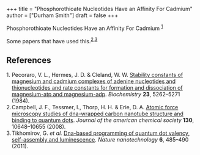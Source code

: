 +++
title = "Phosphorothioate Nucleotides Have an Affinity For Cadmium"
author = ["Durham Smith"]
draft = false
+++

Phosphorothioate Nucleotides Have an Affinity For Cadmium <sup><a href="#citeproc_bib_item_1">1</a></sup>

Some papers that have used this.<sup><a href="#citeproc_bib_item_2">2</a>,<a href="#citeproc_bib_item_3">3</a></sup>

## References

<style>.csl-left-margin{float: left; padding-right: 0em;}
 .csl-right-inline{margin: 0 0 0 1em;}</style><div class="csl-bib-body">
  <div class="csl-entry"><a id="citeproc_bib_item_1"></a>
    <div class="csl-left-margin">1.</div><div class="csl-right-inline">Pecoraro, V. L., Hermes, J. D. &#38; Cleland, W. W. <a href="https://doi.org/10.1021/bi00317a026">Stability constants of magnesium and cadmium complexes of adenine nucleotides and thionucleotides and rate constants for formation and dissociation of magnesium-atp and magnesium-adp</a>. <i>Biochemistry</i> <b>23</b>, 5262–5271 (1984).</div>
  </div>
  <div class="csl-entry"><a id="citeproc_bib_item_2"></a>
    <div class="csl-left-margin">2.</div><div class="csl-right-inline">Campbell, J. F., Tessmer, I., Thorp, H. H. &#38; Erie, D. A. <a href="https://doi.org/10.1021/ja801720c">Atomic force microscopy studies of dna-wrapped carbon nanotube structure and binding to quantum dots</a>. <i>Journal of the american chemical society</i> <b>130</b>, 10648–10655 (2008).</div>
  </div>
  <div class="csl-entry"><a id="citeproc_bib_item_3"></a>
    <div class="csl-left-margin">3.</div><div class="csl-right-inline">Tikhomirov, G. <i>et al.</i> <a href="https://doi.org/10.1038/nnano.2011.100">Dna-based programming of quantum dot valency, self-assembly and luminescence</a>. <i>Nature nanotechnology</i> <b>6</b>, 485–490 (2011).</div>
  </div>
</div>

